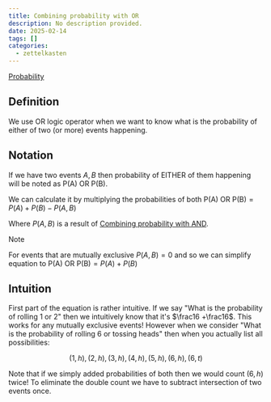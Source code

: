 ```yaml
---
title: Combining probability with OR
description: No description provided.
date: 2025-02-14
tags: []
categories:
  - zettelkasten
---
```


[Probability](Probability.md)

## Definition

We use OR logic operator when we want to know what is the probability of either of two (or more) events happening.

## Notation

If we have two events $A,B$ then probability of EITHER of them happening will be noted as $\text{P(A) OR P(B)}$.

We can calculate it by multiplying the probabilities of both $\text{P(A) OR P(B)} = P(A) + P(B) - P(A,B)$

Where $P(A,B)$ is a result of [Combining probability with AND](Combining%20probability%20with%20AND.md).

> [!Note] 
> For events that are mutually exclusive $P(A,B) = 0$ and so we can simplify equation to $\text{P(A) OR P(B)} = P(A) + P(B)$

## Intuition

First part of the equation is rather intuitive. If we say "What is the probability of rolling 1 or 2" then we intuitively know that it's $\frac16 +\frac16$. This works for any mutually exclusive events! However when we consider "What is the probability of rolling 6 or tossing heads" then when you actually list all possibilities:

$${(1,h),(2,h),(3,h),(4,h),(5,h),(6,h), (6,t)}$$

Note that if we simply added probabilities of both then we would count $(6,h)$ twice! To eliminate the double count we have to subtract intersection of two events once.
